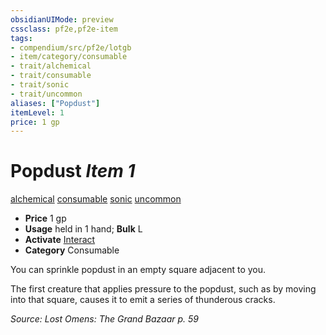 ```yaml
---
obsidianUIMode: preview
cssclass: pf2e,pf2e-item
tags:
- compendium/src/pf2e/lotgb
- item/category/consumable
- trait/alchemical
- trait/consumable
- trait/sonic
- trait/uncommon
aliases: ["Popdust"]
itemLevel: 1
price: 1 gp
---
```

# Popdust *Item 1*  
[alchemical](../../../rules/traits/alchemical.md)  [consumable](../../../rules/traits/consumable.md)  [sonic](../../../rules/traits/sonic.md)  [uncommon](../../../rules/traits/uncommon.md)  

- **Price** 1 gp
- **Usage** held in 1 hand; **Bulk** L
- **Activate** [Interact](../../../rules/actions/interact.md)
- **Category** Consumable

You can sprinkle popdust in an empty square adjacent to you.

The first creature that applies pressure to the popdust, such as by moving into that square, causes it to emit a series of thunderous cracks.

*Source: Lost Omens: The Grand Bazaar p. 59*